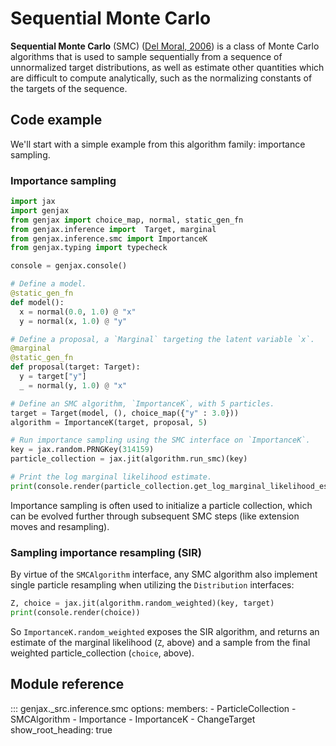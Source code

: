 # Sequential Monte Carlo

**Sequential Monte Carlo** (SMC) ([Del Moral, 2006](https://academic.oup.com/jrsssb/article/68/3/411/7110641)) is a class of Monte Carlo algorithms that is used to sample sequentially from a sequence of unnormalized target distributions, as well as estimate other quantities which are difficult to compute analytically, such as the normalizing constants of the targets of the sequence.

## Code example

We'll start with a simple example from this algorithm family: importance sampling.

### Importance sampling

```python exec="yes" source="tabbed-left" session="ex-smc"
import jax
import genjax
from genjax import choice_map, normal, static_gen_fn
from genjax.inference import  Target, marginal
from genjax.inference.smc import ImportanceK
from genjax.typing import typecheck

console = genjax.console()

# Define a model.
@static_gen_fn
def model():
  x = normal(0.0, 1.0) @ "x"
  y = normal(x, 1.0) @ "y"

# Define a proposal, a `Marginal` targeting the latent variable `x`.
@marginal
@static_gen_fn
def proposal(target: Target):
  y = target["y"]
  _ = normal(y, 1.0) @ "x"

# Define an SMC algorithm, `ImportanceK`, with 5 particles.
target = Target(model, (), choice_map({"y" : 3.0}))
algorithm = ImportanceK(target, proposal, 5)

# Run importance sampling using the SMC interface on `ImportanceK`.
key = jax.random.PRNGKey(314159)
particle_collection = jax.jit(algorithm.run_smc)(key)

# Print the log marginal likelihood estimate.
print(console.render(particle_collection.get_log_marginal_likelihood_estimate()))
```

Importance sampling is often used to initialize a particle collection, which can be evolved further through subsequent SMC steps (like extension moves and resampling).

### Sampling importance resampling (SIR)

By virtue of the `SMCAlgorithm` interface, any SMC algorithm also implement single particle resampling when utilizing the `Distribution` interfaces:

```python exec="yes" source="tabbed-left" session="ex-smc"
Z, choice = jax.jit(algorithm.random_weighted)(key, target)
print(console.render(choice))
```

So `ImportanceK.random_weighted` exposes the SIR algorithm, and returns an estimate of the marginal likelihood (`Z`, above) and a sample from the final weighted particle_collection (`choice`, above).

## Module reference

::: genjax._src.inference.smc
    options:
      members:
        - ParticleCollection
        - SMCAlgorithm
        - Importance
        - ImportanceK
        - ChangeTarget
      show_root_heading: true
